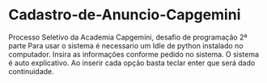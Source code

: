 # Cadastro-de-Anuncio-Capgemini
Processo Seletivo da Academia Capgemini, desafio de programação 2ª parte
Para usar o sistema é necessario um Idle de python instalado no computador.
Insira as informações conforme pedido no sistema. 
O sistema é auto explicativo. Ao inserir cada opção basta teclar enter que será dado continuidade.
